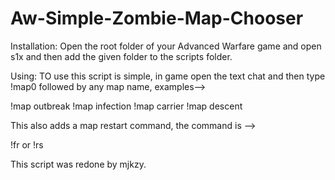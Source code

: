 # Aw-Simple-Zombie-Map-Chooser

Installation:
Open the root folder of your Advanced Warfare game and open s1x and then add the given folder to the scripts folder.

Using:
TO use this script is simple, in game open the text chat and then type !map0 followed by any map name, examples-->

!map outbreak
!map infection
!map carrier
!map descent


This also adds a map restart command, the command is -->

!fr or !rs

This script was redone by mjkzy. 
